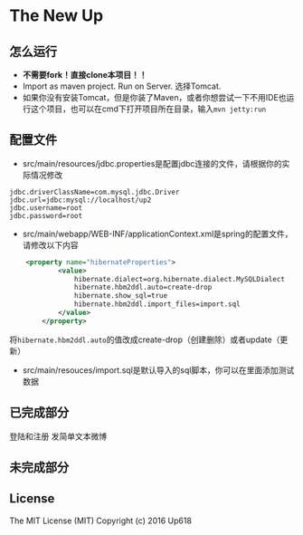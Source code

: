 # The New Up
## 怎么运行
* __不需要fork！直接clone本项目！！__
* Import as maven project. Run on Server. 选择Tomcat.
* 如果你没有安装Tomcat，但是你装了Maven，或者你想尝试一下不用IDE也运行这个项目，也可以在cmd下打开项目所在目录，输入``mvn jetty:run``  

## 配置文件
* src/main/resources/jdbc.properties是配置jdbc连接的文件，请根据你的实际情况修改
```
jdbc.driverClassName=com.mysql.jdbc.Driver
jdbc.url=jdbc:mysql://localhost/up2
jdbc.username=root
jdbc.password=root
```
* src/main/webapp/WEB-INF/applicationContext.xml是spring的配置文件，请修改以下内容
```xml
    <property name="hibernateProperties">
			<value>
				hibernate.dialect=org.hibernate.dialect.MySQLDialect
				hibernate.hbm2ddl.auto=create-drop
				hibernate.show_sql=true
				hibernate.hbm2ddl.import_files=import.sql
			</value>
		</property>
```
将``hibernate.hbm2ddl.auto``的值改成create-drop（创建删除）或者update（更新）
* src/main/resouces/import.sql是默认导入的sql脚本，你可以在里面添加测试数据


## 已完成部分
登陆和注册
发简单文本微博

## 未完成部分

## License
The MIT License (MIT)
Copyright (c) 2016 Up618